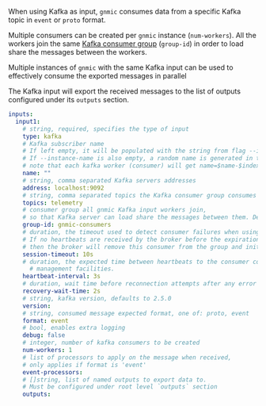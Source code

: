 When using Kafka as input, `gnmic` consumes data from a specific Kafka topic in `event` or `proto` format.

Multiple consumers can be created per `gnmic` instance (`num-workers`).
All the workers join the same [Kafka consumer group](https://docs.confluent.io/platform/current/clients/consumer.html#consumer-groups) (`group-id`) in order to load share the messages between the workers.

Multiple instances of `gnmic` with the same Kafka input can be used to effectively consume the exported messages in parallel

The Kafka input will export the received messages to the list of outputs configured under its `outputs` section.

```yaml
inputs:
  input1:
    # string, required, specifies the type of input
    type: kafka 
    # Kafka subscriber name
    # If left empty, it will be populated with the string from flag --instance-name appended with `--kafka-cons`.
    # If --instance-name is also empty, a random name is generated in the format `gnmic-$uuid`
    # note that each kafka worker (consumer) will get name=$name-$index
    name: ""
    # string, comma separated Kafka servers addresses
    address: localhost:9092
    # string, comma separated topics the Kafka consumer group consumes messages from.
    topics: telemetry 
    # consumer group all gnmic Kafka input workers join, 
    # so that Kafka server can load share the messages between them. Defaults to `gnmic-consumers`
    group-id: gnmic-consumers
    # duration, the timeout used to detect consumer failures when using Kafka's group management facility.
    # If no heartbeats are received by the broker before the expiration of this session timeout,
    # then the broker will remove this consumer from the group and initiate a rebalance.
    session-timeout: 10s
    # duration, the expected time between heartbeats to the consumer coordinator when using Kafka's group
	  # management facilities.
    heartbeat-interval: 3s
    # duration, wait time before reconnection attempts after any error
    recovery-wait-time: 2s 
    # string, kafka version, defaults to 2.5.0
    version: 
    # string, consumed message expected format, one of: proto, event
    format: event 
    # bool, enables extra logging
    debug: false
    # integer, number of kafka consumers to be created
    num-workers: 1
    # list of processors to apply on the message when received, 
    # only applies if format is 'event'
    event-processors: 
    # []string, list of named outputs to export data to. 
    # Must be configured under root level `outputs` section
    outputs: 
```


